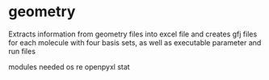 # geometry
Extracts information from geometry files into excel file and creates gfj files for each molecule with four basis sets, as well as executable parameter and run files

modules needed
os
re
openpyxl
stat

